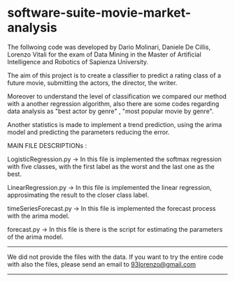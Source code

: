 # software-suite-movie-market-analysis
The follwoing code was developed by Dario Molinari, Daniele De Cillis, Lorenzo Vitali for the exam of Data Mining in the Master of Artificial Intelligence and Robotics of Sapienza University.

The aim of this project is to create a classifier to predict a rating class of a future movie, submitting the actors, the director, the writer.

Moreover to understand the level of classification we compared our method with a another regression algorithm, also there are some codes regarding data analysis as "best actor by genre" , "most popular movie by genre".

Another statistics is made to implement a trend prediction, using the arima model and predicting the parameters reducing the error.  

MAIN FILE DESCRIPTIONs : 

LogisticRegression.py -> In this file is implemented the softmax regression with five classes, with the first label as the worst and the last one as the best.

LinearRegression.py -> In this file is implemented the linear regression, approsimating the result to the closer class label. 

timeSeriesForecast.py -> In this file is implemented the forecast process with the arima model.

forecast.py -> In this file is there is the script for estimating the parameters of the arima model.


********************************
We did not provide the files with the data.
If you want to try the entire code with also the files, please send an email to  93lorenzo@gmail.com
********************************
